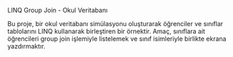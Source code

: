 LINQ Group Join - Okul Veritabanı


Bu proje, bir okul veritabanı simülasyonu oluşturarak öğrenciler ve sınıflar tablolarını LINQ kullanarak birleştiren bir örnektir. Amaç, sınıflara ait öğrencileri group join işlemiyle listelemek ve sınıf isimleriyle birlikte ekrana yazdırmaktır.
